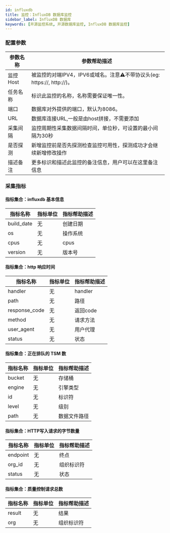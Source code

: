 ```yaml
---
id: influxdb  
title: 监控：InfluxDB 数据库监控      
sidebar_label: InfluxDB 数据库   
keywords: [开源监控系统, 开源数据库监控, InfluxDB 数据库监控]
---
```


### 配置参数

|  参数名称  |                        参数帮助描述                        |
|--------|------------------------------------------------------|
| 监控Host | 被监控的对端IPV4，IPV6或域名。注意⚠️不带协议头(eg: https://, http://)。 |
| 任务名称   | 标识此监控的名称，名称需要保证唯一性。                                  |
| 端口     | 数据库对外提供的端口，默认为8086。                                  |
| URL    | 数据库连接URL,一般是由host拼接，不需要添加                            |
| 采集间隔   | 监控周期性采集数据间隔时间，单位秒，可设置的最小间隔为30秒                       |
| 是否探测   | 新增监控前是否先探测检查监控可用性，探测成功才会继续新增修改操作                     |
| 描述备注   | 更多标识和描述此监控的备注信息，用户可以在这里备注信息                          |

### 采集指标

#### 指标集合：influxdb 基本信息

|    指标名称    | 指标单位 | 指标帮助描述 |
|------------|------|--------|
| build_date | 无    | 创建日期   |
| os         | 无    | 操作系统   |
| cpus       | 无    | cpus   |
| version    | 无    | 版本号    |

#### 指标集合：http 响应时间

|     指标名称      | 指标单位 | 指标帮助描述  |
|---------------|------|---------|
| handler       | 无    | handler |
| path          | 无    | 路径      |
| response_code | 无    | 返回code  |
| method        | 无    | 请求方法    |
| user_agent    | 无    | 用户代理    |
| status        | 无    | 状态      |

#### 指标集合：正在排队的 TSM 数

|  指标名称  | 指标单位 | 指标帮助描述 |
|--------|------|--------|
| bucket | 无    | 存储桶    |
| engine | 无    | 引擎类型   |
| id     | 无    | 标识符    |
| level  | 无    | 级别     |
| path   | 无    | 数据文件路径 |

#### 指标集合：HTTP写入请求的字节数量

|   指标名称   | 指标单位 | 指标帮助描述 |
|----------|------|--------|
| endpoint | 无    | 终点     |
| org_id   | 无    | 组织标识符  |
| status   | 无    | 状态     |

#### 指标集合：质量控制请求总数

|  指标名称  | 指标单位 | 指标帮助描述 |
|--------|------|--------|
| result | 无    | 结果     |
| org    | 无    | 组织标识符  |

